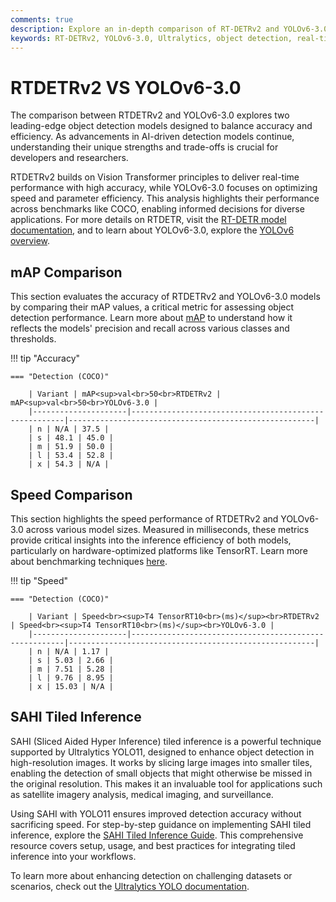 ```yaml
---
comments: true
description: Explore an in-depth comparison of RT-DETRv2 and YOLOv6-3.0, two advanced models in real-time AI and object detection. Discover their performance, efficiency, and adaptability for edge AI applications and computer vision tasks.
keywords: RT-DETRv2, YOLOv6-3.0, Ultralytics, object detection, real-time AI, edge AI, computer vision, model comparison
---
```


# RTDETRv2 VS YOLOv6-3.0

The comparison between RTDETRv2 and YOLOv6-3.0 explores two leading-edge object detection models designed to balance accuracy and efficiency. As advancements in AI-driven detection models continue, understanding their unique strengths and trade-offs is crucial for developers and researchers.

RTDETRv2 builds on Vision Transformer principles to deliver real-time performance with high accuracy, while YOLOv6-3.0 focuses on optimizing speed and parameter efficiency. This analysis highlights their performance across benchmarks like COCO, enabling informed decisions for diverse applications. For more details on RTDETR, visit the [RT-DETR model documentation](https://docs.ultralytics.com/reference/models/rtdetr/model/), and to learn about YOLOv6-3.0, explore the [YOLOv6 overview](https://docs.ultralytics.com/models/yolov6/).

## mAP Comparison

This section evaluates the accuracy of RTDETRv2 and YOLOv6-3.0 models by comparing their mAP values, a critical metric for assessing object detection performance. Learn more about [mAP](https://www.ultralytics.com/glossary/mean-average-precision-map) to understand how it reflects the models' precision and recall across various classes and thresholds.

!!! tip "Accuracy"

    === "Detection (COCO)"

    	| Variant | mAP<sup>val<br>50<br>RTDETRv2 | mAP<sup>val<br>50<br>YOLOv6-3.0 |
    	|---------------------|-------------------------------------------------------|-------------------------------------------------------|
    	| n | N/A | 37.5 |
    	| s | 48.1 | 45.0 |
    	| m | 51.9 | 50.0 |
    	| l | 53.4 | 52.8 |
    	| x | 54.3 | N/A |


## Speed Comparison

This section highlights the speed performance of RTDETRv2 and YOLOv6-3.0 across various model sizes. Measured in milliseconds, these metrics provide critical insights into the inference efficiency of both models, particularly on hardware-optimized platforms like TensorRT. Learn more about benchmarking techniques [here](https://docs.ultralytics.com/reference/utils/benchmarks/).

!!! tip "Speed"

    === "Detection (COCO)"

    	| Variant | Speed<br><sup>T4 TensorRT10<br>(ms)</sup><br>RTDETRv2 | Speed<br><sup>T4 TensorRT10<br>(ms)</sup><br>YOLOv6-3.0 |
    	|---------------------|-------------------------------------------------------|-------------------------------------------------------|
    	| n | N/A | 1.17 |
    	| s | 5.03 | 2.66 |
    	| m | 7.51 | 5.28 |
    	| l | 9.76 | 8.95 |
    	| x | 15.03 | N/A |

## SAHI Tiled Inference

SAHI (Sliced Aided Hyper Inference) tiled inference is a powerful technique supported by Ultralytics YOLO11, designed to enhance object detection in high-resolution images. It works by slicing large images into smaller tiles, enabling the detection of small objects that might otherwise be missed in the original resolution. This makes it an invaluable tool for applications such as satellite imagery analysis, medical imaging, and surveillance.

Using SAHI with YOLO11 ensures improved detection accuracy without sacrificing speed. For step-by-step guidance on implementing SAHI tiled inference, explore the [SAHI Tiled Inference Guide](https://docs.ultralytics.com/guides/sahi-tiled-inference/). This comprehensive resource covers setup, usage, and best practices for integrating tiled inference into your workflows.

To learn more about enhancing detection on challenging datasets or scenarios, check out the [Ultralytics YOLO documentation](https://docs.ultralytics.com/).
